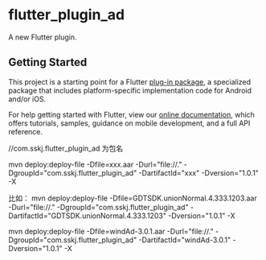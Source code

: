 # flutter_plugin_ad

A new Flutter plugin.

## Getting Started

This project is a starting point for a Flutter
[plug-in package](https://flutter.dev/developing-packages/),
a specialized package that includes platform-specific implementation code for
Android and/or iOS.

For help getting started with Flutter, view our
[online documentation](https://flutter.dev/docs), which offers tutorials,
samples, guidance on mobile development, and a full API reference.



//com.sskj.flutter_plugin_ad 为包名

mvn deploy:deploy-file -Dfile=xxx.aar -Durl="file://." -DgroupId="com.sskj.flutter_plugin_ad" -DartifactId="xxx" -Dversion="1.0.1" -X

比如：
mvn deploy:deploy-file -Dfile=GDTSDK.unionNormal.4.333.1203.aar -Durl="file://." -DgroupId="com.sskj.flutter_plugin_ad" -DartifactId="GDTSDK.unionNormal.4.333.1203" -Dversion="1.0.1" -X




mvn deploy:deploy-file -Dfile=windAd-3.0.1.aar -Durl="file://." -DgroupId="com.sskj.flutter_plugin_ad" -DartifactId="windAd-3.0.1" -Dversion="1.0.1" -X
